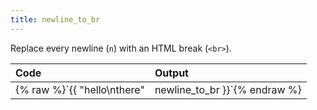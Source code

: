 ```yaml
---
title: newline_to_br
---
```


Replace every newline (`n`) with an HTML break (`<br>`).

| Code                                                   | Output             |
|:-------------------------------------------------------|:-------------------|
| {% raw %}`{{ "hello\nthere" | newline_to_br }}`{% endraw %}     | `hello<br/>there` |
